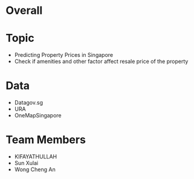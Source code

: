 # Overall
# Topic
* Predicting Property Prices in Singapore
* Check if amenities and other factor affect resale price of the property

# Data
* Datagov.sg
* URA
* OneMapSingapore

# Team Members
* KIFAYATHULLAH
* Sun Xulai
* Wong Cheng An
